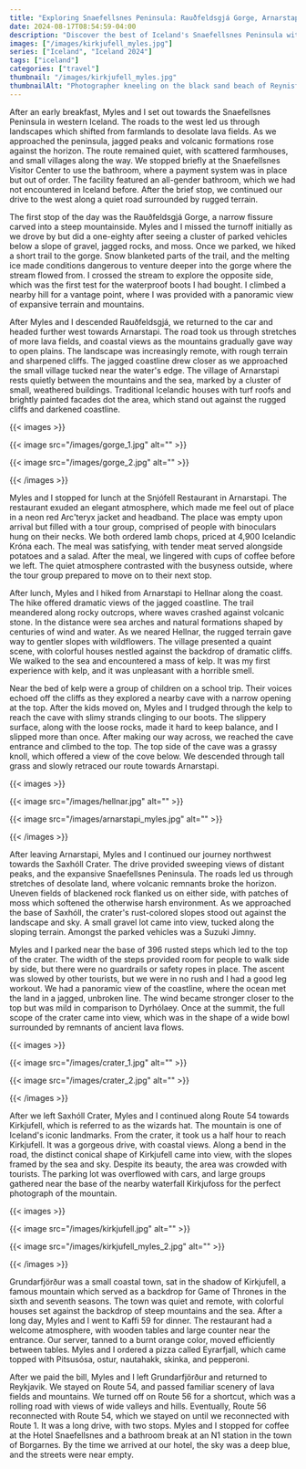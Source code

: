 ```yaml
---
title: "Exploring Snaefellsnes Peninsula: Rauðfeldsgjá Gorge, Arnarstapi to Hellnar, and Kirkjufell"
date: 2024-08-17T08:54:59-04:00
description: "Discover the best of Iceland's Snaefellsnes Peninsula with a visit to Rauðfeldsgjá Gorge, a scenic hike from Arnarstapi to Hellnar, a climb up Saxhóll Crater, and views of Kirkjufell and Kirkjufellfoss."
images: ["/images/kirkjufell_myles.jpg"]
series: ["Iceland", "Iceland 2024"]
tags: ["iceland"]
categories: ["travel"]
thumbnail: "/images/kirkjufell_myles.jpg"
thumbnailAlt: "Photographer kneeling on the black sand beach of Reynisfjara, Iceland, with a camera raised to take a picture."
---
```


After an early breakfast, Myles and I set out towards the Snaefellsnes Peninsula in western Iceland. The roads to the west led us through landscapes which shifted from farmlands to desolate lava fields. As we approached the peninsula, jagged peaks and volcanic formations rose against the horizon. The route remained quiet, with scattered farmhouses, and small villages along the way. We stopped briefly at the Snaefellsnes Visitor Center to use the bathroom, where a payment system was in place but out of order. The facility featured an all-gender bathroom, which we had not encountered in Iceland before. After the brief stop, we continued our drive to the west along a quiet road surrounded by rugged terrain.

The first stop of the day was the Rauðfeldsgjá Gorge, a narrow fissure carved into a steep mountainside. Myles and I missed the turnoff initially as we drove by but did a one-eighty after seeing a cluster of parked vehicles below a slope of gravel, jagged rocks, and moss. Once we parked, we hiked a short trail to the gorge. Snow blanketed parts of the trail, and the melting ice made conditions dangerous to venture deeper into the gorge where the stream flowed from. I crossed the stream to explore the opposite side, which was the first test for the waterproof boots I had bought. I climbed a nearby hill for a vantage point, where I was provided with a panoramic view of expansive terrain and mountains.

After Myles and I descended Rauðfeldsgjá, we returned to the car and headed further west towards Arnarstapi. The road took us through stretches of more lava fields, and coastal views as the mountains gradually gave way to open plains. The landscape was increasingly remote, with rough terrain and sharpened cliffs. The jagged coastline drew closer as we approached the small village tucked near the water's edge. The village of Arnarstapi rests quietly between the mountains and the sea, marked by a cluster of small, weathered buildings. Traditional Icelandic houses with turf roofs and brightly painted facades dot the area, which stand out against the rugged cliffs and darkened coastline.

{{< images >}}

{{< image src="/images/gorge_1.jpg" alt="" >}}

{{< image src="/images/gorge_2.jpg" alt="" >}}

{{< /images >}}

Myles and I stopped for lunch at the Snjófell Restaurant in Arnarstapi. The restaurant exuded an elegant atmosphere, which made me feel out of place in a neon red Arc'teryx jacket and headband. The place was empty upon arrival but filled with a tour group, comprised of people with binoculars hung on their necks. We both ordered lamb chops, priced at 4,900 Icelandic Króna each. The meal was satisfying, with tender meat served alongside potatoes and a salad. After the meal, we lingered with cups of coffee before we left. The quiet atmosphere contrasted with the busyness outside, where the tour group prepared to move on to their next stop.

After lunch, Myles and I hiked from Arnarstapi to Hellnar along the coast. The hike offered dramatic views of the jagged coastline. The trail meandered along rocky outcrops, where waves crashed against volcanic stone. In the distance were sea arches and natural formations shaped by centuries of wind and water. As we neared Hellnar, the rugged terrain gave way to gentler slopes with wildflowers. The village presented a quaint scene, with colorful houses nestled against the backdrop of dramatic cliffs. We walked to the sea and encountered a mass of kelp. It was my first experience with kelp, and it was unpleasant with a horrible smell.

Near the bed of kelp were a group of children on a school trip. Their voices echoed off the cliffs as they explored a nearby cave with a narrow opening at the top. After the kids moved on, Myles and I trudged through the kelp to reach the cave with slimy strands clinging to our boots. The slippery surface, along with the loose rocks, made it hard to keep balance, and I slipped more than once. After making our way across, we reached the cave entrance and climbed to the top. The top side of the cave was a grassy knoll, which offered a view of the cove below. We descended through tall grass and slowly retraced our route towards Arnarstapi.

{{< images >}}

{{< image src="/images/hellnar.jpg" alt="" >}}

{{< image src="/images/arnarstapi_myles.jpg" alt="" >}}

{{< /images >}}

After leaving Arnarstapi, Myles and I continued our journey northwest towards the Saxhóll Crater. The drive provided sweeping views of distant peaks, and the expansive Snaefellsnes Peninsula. The roads led us through stretches of desolate land, where volcanic remnants broke the horizon. Uneven fields of blackened rock flanked us on either side, with patches of moss which softened the otherwise harsh environment. As we approached the base of Saxhóll, the crater's rust-colored slopes stood out against the landscape and sky. A small gravel lot came into view, tucked along the sloping terrain. Amongst the parked vehicles was a Suzuki Jimny.

Myles and I parked near the base of 396 rusted steps which led to the top of the crater. The width of the steps provided room for people to walk side by side, but there were no guardrails or safety ropes in place. The ascent was slowed by other tourists, but we were in no rush and I had a good leg workout. We had a panoramic view of the coastline, where the ocean met the land in a jagged, unbroken line. The wind became stronger closer to the top but was mild in comparison to Dyrhólaey. Once at the summit, the full scope of the crater came into view, which was in the shape of a wide bowl surrounded by remnants of ancient lava flows.

{{< images >}}

{{< image src="/images/crater_1.jpg" alt="" >}}

{{< image src="/images/crater_2.jpg" alt="" >}}

{{< /images >}}

After we left Saxhóll Crater, Myles and I continued along Route 54 towards Kirkjufell, which is referred to as the wizards hat. The mountain is one of Iceland's iconic landmarks. From the crater, it took us a half hour to reach Kirkjufell. It was a gorgeous drive, with coastal views. Along a bend in the road, the distinct conical shape of Kirkjufell came into view, with the slopes framed by the sea and sky. Despite its beauty, the area was crowded with tourists. The parking lot was overflowed with cars, and large groups gathered near the base of the nearby waterfall Kirkjufoss for the perfect photograph of the mountain.

{{< images >}}

{{< image src="/images/kirkjufell.jpg" alt="" >}}

{{< image src="/images/kirkjufell_myles_2.jpg" alt="" >}}

{{< /images >}}

Grundarfjörður was a small coastal town, sat in the shadow of Kirkjufell, a famous mountain which served as a backdrop for Game of Thrones in the sixth and seventh seasons. The town was quiet and remote, with colorful houses set against the backdrop of steep mountains and the sea. After a long day, Myles and I went to Kaffi 59 for dinner. The restaurant had a welcome atmosphere, with wooden tables and large counter near the entrance. Our server, tanned to a burnt orange color, moved efficiently between tables. Myles and I ordered a pizza called Eyrarfjall, which came topped with Pitsusósa, ostur, nautahakk, skinka, and pepperoni.

After we paid the bill, Myles and I left Grundarfjörður and returned to Reykjavik. We stayed on Route 54, and passed familiar scenery of lava fields and mountains. We turned off on Route 56 for a shortcut, which was a rolling road with views of wide valleys and hills. Eventually, Route 56 reconnected with Route 54, which we stayed on until we reconnected with Route 1. It was a long drive, with two stops. Myles and I stopped for coffee at the Hotel Snaefellsnes and a bathroom break at an N1 station in the town of Borgarnes. By the time we arrived at our hotel, the sky was a deep blue, and the streets were near empty.
